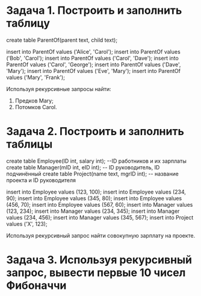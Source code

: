 # Задача 1. Построить и заполнить таблицу

create table ParentOf(parent text, child text);

insert into ParentOf values ('Alice', 'Carol');
insert into ParentOf values ('Bob', 'Carol');
insert into ParentOf values ('Carol', 'Dave');
insert into ParentOf values ('Carol', 'George');
insert into ParentOf values ('Dave', 'Mary');
insert into ParentOf values ('Eve', 'Mary');
insert into ParentOf values ('Mary', 'Frank');

Используя рекурсивные запросы найти:
1. Предков Mary;
2. Потомков Carol.

# Задача 2. Построить и заполнить таблицы

create table Employee(ID int, salary int); --ID работников и их зарплаты
create table Manager(mID int, eID int); -- ID руководитель, ID подчинённый
create table Project(name text, mgrID int); -- название проекта и ID руководителя

insert into Employee values (123, 100);
insert into Employee values (234, 90);
insert into Employee values (345, 80);
insert into Employee values (456, 70);
insert into Employee values (567, 60);
insert into Manager values (123, 234);
insert into Manager values (234, 345);
insert into Manager values (234, 456);
insert into Manager values (345, 567);
insert into Project values ('X', 123); 

Используя рекурсивный запрос найти совокупную зарплату на проекте.

# Задача 3. Используя рекурсивный запрос, вывести первые 10 чисел Фибоначчи

